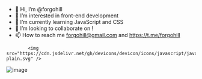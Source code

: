 - 👋 Hi, I’m @forgohill
- 👀 I’m interested in front-end development
- 🌱 I’m currently learning JavaScript and CSS
- 💞️ I’m looking to collaborate on !
- 📫 How to reach me forgohill@gmail.com and https://t.me/forgohill
<link rel="stylesheet" href="https://cdn.jsdelivr.net/gh/devicons/devicon@v2.15.1/devicon.min.css">


            <img src="https://cdn.jsdelivr.net/gh/devicons/devicon/icons/javascript/javascript-plain.svg" />
          
![image](https://www.codewars.com/users/forgohill/badges/small)

<!---
forgohill/forgohill is a ✨ special ✨ repository because its `README.md` (this file) appears on your GitHub profile.
You can click the Preview link to take a look at your changes.
--->
